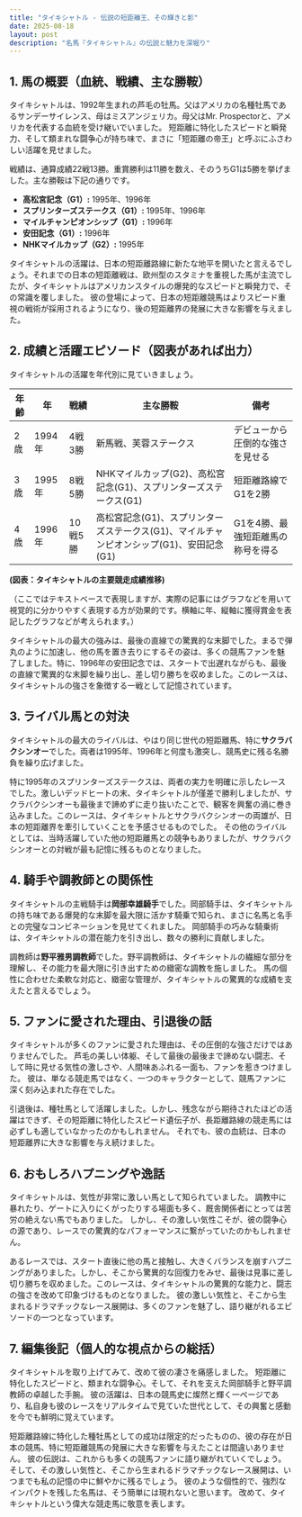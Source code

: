 ```yaml
---
title: "タイキシャトル - 伝説の短距離王、その輝きと影"
date: 2025-08-18
layout: post
description: "名馬『タイキシャトル』の伝説と魅力を深堀り"
---
```


## 1. 馬の概要（血統、戦績、主な勝鞍）

タイキシャトルは、1992年生まれの芦毛の牡馬。父はアメリカの名種牡馬であるサンデーサイレンス、母はミスアンジェリカ。母父はMr. Prospectorと、アメリカを代表する血統を受け継いでいました。  短距離に特化したスピードと瞬発力、そして類まれな闘争心が持ち味で、まさに「短距離の帝王」と呼ぶにふさわしい活躍を見せました。

戦績は、通算成績22戦13勝。重賞勝利は11勝を数え、そのうちG1は5勝を挙げました。主な勝鞍は下記の通りです。

* **高松宮記念（G1）:** 1995年、1996年
* **スプリンターズステークス（G1）:** 1995年、1996年
* **マイルチャンピオンシップ（G1）:** 1996年
* **安田記念（G1）:** 1996年
* **NHKマイルカップ（G2）:** 1995年


タイキシャトルの活躍は、日本の短距離路線に新たな地平を開いたと言えるでしょう。それまでの日本の短距離戦は、欧州型のスタミナを重視した馬が主流でしたが、タイキシャトルはアメリカンスタイルの爆発的なスピードと瞬発力で、その常識を覆しました。  彼の登場によって、日本の短距離競馬はよりスピード重視の戦術が採用されるようになり、後の短距離界の発展に大きな影響を与えました。


## 2. 成績と活躍エピソード（図表があれば出力）

タイキシャトルの活躍を年代別に見ていきましょう。

| 年齢 | 年 | 戦績 | 主な勝鞍 | 備考 |
|---|---|---|---|---|
| 2歳 | 1994年 | 4戦3勝 | 新馬戦、芙蓉ステークス |  デビューから圧倒的な強さを見せる |
| 3歳 | 1995年 | 8戦5勝 | NHKマイルカップ(G2)、高松宮記念(G1)、スプリンターズステークス(G1) |  短距離路線でG1を2勝 |
| 4歳 | 1996年 | 10戦5勝 | 高松宮記念(G1)、スプリンターズステークス(G1)、マイルチャンピオンシップ(G1)、安田記念(G1) |  G1を4勝、最強短距離馬の称号を得る |


**(図表：タイキシャトルの主要競走成績推移)**

（ここではテキストベースで表現しますが、実際の記事にはグラフなどを用いて視覚的に分かりやすく表現する方が効果的です。横軸に年、縦軸に獲得賞金を表記したグラフなどが考えられます。）


タイキシャトルの最大の強みは、最後の直線での驚異的な末脚でした。まるで弾丸のように加速し、他の馬を置き去りにするその姿は、多くの競馬ファンを魅了しました。特に、1996年の安田記念では、スタートで出遅れながらも、最後の直線で驚異的な末脚を繰り出し、差し切り勝ちを収めました。このレースは、タイキシャトルの強さを象徴する一戦として記憶されています。


## 3. ライバル馬との対決

タイキシャトルの最大のライバルは、やはり同じ世代の短距離馬、特に**サクラバクシンオー**でした。両者は1995年、1996年と何度も激突し、競馬史に残る名勝負を繰り広げました。

特に1995年のスプリンターズステークスは、両者の実力を明確に示したレースでした。激しいデッドヒートの末、タイキシャトルが僅差で勝利しましたが、サクラバクシンオーも最後まで諦めずに走り抜いたことで、観客を興奮の渦に巻き込みました。このレースは、タイキシャトルとサクラバクシンオーの両雄が、日本の短距離界を牽引していくことを予感させるものでした。  その他のライバルとしては、当時活躍していた他の短距離馬との競争もありましたが、サクラバクシンオーとの対戦が最も記憶に残るものとなりました。


## 4. 騎手や調教師との関係性

タイキシャトルの主戦騎手は**岡部幸雄騎手**でした。岡部騎手は、タイキシャトルの持ち味である爆発的な末脚を最大限に活かす騎乗で知られ、まさに名馬と名手との完璧なコンビネーションを見せてくれました。  岡部騎手の巧みな騎乗術は、タイキシャトルの潜在能力を引き出し、数々の勝利に貢献しました。

調教師は**野平雅男調教師**でした。野平調教師は、タイキシャトルの繊細な部分を理解し、その能力を最大限に引き出すための緻密な調教を施しました。  馬の個性に合わせた柔軟な対応と、緻密な管理が、タイキシャトルの驚異的な成績を支えたと言えるでしょう。


## 5. ファンに愛された理由、引退後の話

タイキシャトルが多くのファンに愛された理由は、その圧倒的な強さだけではありませんでした。  芦毛の美しい体躯、そして最後の最後まで諦めない闘志、そして時に見せる気性の激しさや、人間味あふれる一面も、ファンを惹きつけました。  彼は、単なる競走馬ではなく、一つのキャラクターとして、競馬ファンに深く刻み込まれた存在でした。

引退後は、種牡馬として活躍しました。しかし、残念ながら期待されたほどの活躍はできず、その短距離に特化したスピード遺伝子が、長距離路線の競走馬には必ずしも適していなかったのかもしれません。  それでも、彼の血統は、日本の短距離界に大きな影響を与え続けました。


## 6. おもしろハプニングや逸話

タイキシャトルは、気性が非常に激しい馬として知られていました。  調教中に暴れたり、ゲートに入りにくがったりする場面も多く、厩舎関係者にとっては苦労の絶えない馬でもありました。  しかし、その激しい気性こそが、彼の闘争心の源であり、レースでの驚異的なパフォーマンスに繋がっていたのかもしれません。

あるレースでは、スタート直後に他の馬と接触し、大きくバランスを崩すハプニングがありました。しかし、そこから驚異的な回復力をみせ、最後は見事に差し切り勝ちを収めました。このレースは、タイキシャトルの驚異的な能力と、闘志の強さを改めて印象づけるものとなりました。  彼の激しい気性と、そこから生まれるドラマチックなレース展開は、多くのファンを魅了し、語り継がれるエピソードの一つとなっています。


## 7. 編集後記（個人的な視点からの総括）

タイキシャトルを取り上げてみて、改めて彼の凄さを痛感しました。  短距離に特化したスピードと、類まれな闘争心。そして、それを支えた岡部騎手と野平調教師の卓越した手腕。  彼の活躍は、日本の競馬史に燦然と輝く一ページであり、私自身も彼のレースをリアルタイムで見ていた世代として、その興奮と感動を今でも鮮明に覚えています。

短距離路線に特化した種牡馬としての成功は限定的だったものの、彼の存在が日本の競馬、特に短距離競馬の発展に大きな影響を与えたことは間違いありません。  彼の伝説は、これからも多くの競馬ファンに語り継がれていくでしょう。  そして、その激しい気性と、そこから生まれるドラマチックなレース展開は、いつまでも私の記憶の中に鮮やかに残るでしょう。  彼のような個性的で、強烈なインパクトを残した名馬は、そう簡単には現れないと思います。  改めて、タイキシャトルという偉大な競走馬に敬意を表します。
